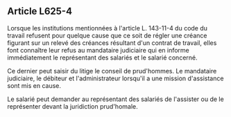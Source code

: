 Article L625-4
----
Lorsque les institutions mentionnées à l'article L. 143-11-4 du code du travail
refusent pour quelque cause que ce soit de régler une créance figurant sur un
relevé des créances résultant d'un contrat de travail, elles font connaître leur
refus au mandataire judiciaire qui en informe immédiatement le représentant des
salariés et le salarié concerné.

Ce dernier peut saisir du litige le conseil de prud'hommes. Le mandataire
judiciaire, le débiteur et l'administrateur lorsqu'il a une mission d'assistance
sont mis en cause.

Le salarié peut demander au représentant des salariés de l'assister ou de le
représenter devant la juridiction prud'homale.
